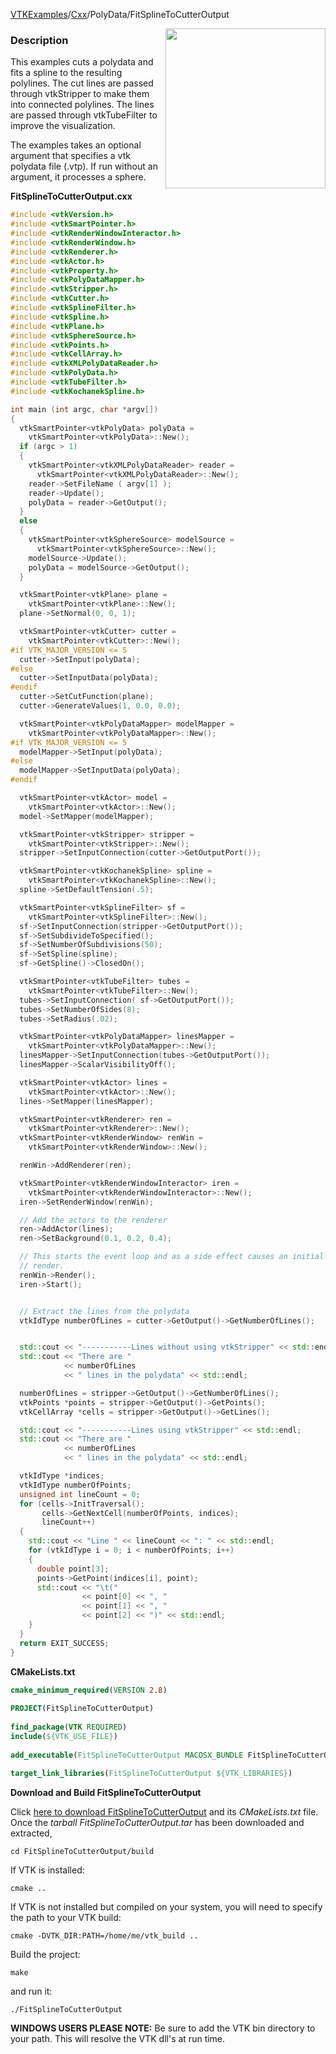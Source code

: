 [VTKExamples](/home/)/[Cxx](/Cxx)/PolyData/FitSplineToCutterOutput

<img align="right" src="https://github.com/lorensen/VTKExamples/blob/gh-pages/Testing/Baseline/PolyData/TestFitSplineToCutterOutput.png?raw=true" width="256" />

### Description
This examples cuts a polydata and fits a spline to the resulting polylines. The cut lines are passed through vtkStripper to make them into connected polylines. The lines are passed through vtkTubeFilter to improve the visualization.

The examples takes an optional argument that specifies a vtk polydata file (.vtp). If run without an argument, it processes a sphere.

**FitSplineToCutterOutput.cxx**
```c++
#include <vtkVersion.h>
#include <vtkSmartPointer.h>
#include <vtkRenderWindowInteractor.h>
#include <vtkRenderWindow.h>
#include <vtkRenderer.h>
#include <vtkActor.h>
#include <vtkProperty.h>
#include <vtkPolyDataMapper.h>
#include <vtkStripper.h>
#include <vtkCutter.h>
#include <vtkSplineFilter.h>
#include <vtkSpline.h>
#include <vtkPlane.h>
#include <vtkSphereSource.h>
#include <vtkPoints.h>
#include <vtkCellArray.h>
#include <vtkXMLPolyDataReader.h>
#include <vtkPolyData.h>
#include <vtkTubeFilter.h>
#include <vtkKochanekSpline.h>

int main (int argc, char *argv[])
{
  vtkSmartPointer<vtkPolyData> polyData =
    vtkSmartPointer<vtkPolyData>::New();
  if (argc > 1)
  {
    vtkSmartPointer<vtkXMLPolyDataReader> reader =
      vtkSmartPointer<vtkXMLPolyDataReader>::New();
    reader->SetFileName ( argv[1] );
    reader->Update();
    polyData = reader->GetOutput();
  }
  else
  {
    vtkSmartPointer<vtkSphereSource> modelSource =
      vtkSmartPointer<vtkSphereSource>::New();
    modelSource->Update();
    polyData = modelSource->GetOutput();
  }

  vtkSmartPointer<vtkPlane> plane =
    vtkSmartPointer<vtkPlane>::New();
  plane->SetNormal(0, 0, 1);

  vtkSmartPointer<vtkCutter> cutter =
    vtkSmartPointer<vtkCutter>::New();
#if VTK_MAJOR_VERSION <= 5
  cutter->SetInput(polyData);
#else
  cutter->SetInputData(polyData);
#endif
  cutter->SetCutFunction(plane);
  cutter->GenerateValues(1, 0.0, 0.0);

  vtkSmartPointer<vtkPolyDataMapper> modelMapper =
    vtkSmartPointer<vtkPolyDataMapper>::New();
#if VTK_MAJOR_VERSION <= 5
  modelMapper->SetInput(polyData);
#else
  modelMapper->SetInputData(polyData);
#endif

  vtkSmartPointer<vtkActor> model =
    vtkSmartPointer<vtkActor>::New();
  model->SetMapper(modelMapper);

  vtkSmartPointer<vtkStripper> stripper =
    vtkSmartPointer<vtkStripper>::New();
  stripper->SetInputConnection(cutter->GetOutputPort());

  vtkSmartPointer<vtkKochanekSpline> spline =
    vtkSmartPointer<vtkKochanekSpline>::New();
  spline->SetDefaultTension(.5);

  vtkSmartPointer<vtkSplineFilter> sf =
    vtkSmartPointer<vtkSplineFilter>::New();
  sf->SetInputConnection(stripper->GetOutputPort());
  sf->SetSubdivideToSpecified();
  sf->SetNumberOfSubdivisions(50);
  sf->SetSpline(spline);
  sf->GetSpline()->ClosedOn();

  vtkSmartPointer<vtkTubeFilter> tubes =
    vtkSmartPointer<vtkTubeFilter>::New();
  tubes->SetInputConnection( sf->GetOutputPort());
  tubes->SetNumberOfSides(8);
  tubes->SetRadius(.02);

  vtkSmartPointer<vtkPolyDataMapper> linesMapper =
    vtkSmartPointer<vtkPolyDataMapper>::New();
  linesMapper->SetInputConnection(tubes->GetOutputPort());
  linesMapper->ScalarVisibilityOff();

  vtkSmartPointer<vtkActor> lines =
    vtkSmartPointer<vtkActor>::New();
  lines->SetMapper(linesMapper);

  vtkSmartPointer<vtkRenderer> ren =
    vtkSmartPointer<vtkRenderer>::New();
  vtkSmartPointer<vtkRenderWindow> renWin =
    vtkSmartPointer<vtkRenderWindow>::New();

  renWin->AddRenderer(ren);

  vtkSmartPointer<vtkRenderWindowInteractor> iren =
    vtkSmartPointer<vtkRenderWindowInteractor>::New();
  iren->SetRenderWindow(renWin);

  // Add the actors to the renderer
  ren->AddActor(lines);
  ren->SetBackground(0.1, 0.2, 0.4);

  // This starts the event loop and as a side effect causes an initial
  // render.
  renWin->Render();
  iren->Start();


  // Extract the lines from the polydata
  vtkIdType numberOfLines = cutter->GetOutput()->GetNumberOfLines();


  std::cout << "-----------Lines without using vtkStripper" << std::endl;
  std::cout << "There are "
            << numberOfLines
            << " lines in the polydata" << std::endl;

  numberOfLines = stripper->GetOutput()->GetNumberOfLines();
  vtkPoints *points = stripper->GetOutput()->GetPoints();
  vtkCellArray *cells = stripper->GetOutput()->GetLines();

  std::cout << "-----------Lines using vtkStripper" << std::endl;
  std::cout << "There are "
            << numberOfLines
            << " lines in the polydata" << std::endl;

  vtkIdType *indices;
  vtkIdType numberOfPoints;
  unsigned int lineCount = 0;
  for (cells->InitTraversal();
       cells->GetNextCell(numberOfPoints, indices);
       lineCount++)
  {
    std::cout << "Line " << lineCount << ": " << std::endl;
    for (vtkIdType i = 0; i < numberOfPoints; i++)
    {
      double point[3];
      points->GetPoint(indices[i], point);
      std::cout << "\t("
                << point[0] << ", "
                << point[1] << ", "
                << point[2] << ")" << std::endl;
    }
  }
  return EXIT_SUCCESS;
}
```
**CMakeLists.txt**
```cmake
cmake_minimum_required(VERSION 2.8)
 
PROJECT(FitSplineToCutterOutput)
 
find_package(VTK REQUIRED)
include(${VTK_USE_FILE})
 
add_executable(FitSplineToCutterOutput MACOSX_BUNDLE FitSplineToCutterOutput.cxx)
 
target_link_libraries(FitSplineToCutterOutput ${VTK_LIBRARIES})
```

**Download and Build FitSplineToCutterOutput**

Click [here to download FitSplineToCutterOutput](https://github.com/lorensen/VTKWikiExamplesTarballs/raw/master/FitSplineToCutterOutput.tar) and its *CMakeLists.txt* file.
Once the *tarball FitSplineToCutterOutput.tar* has been downloaded and extracted,
```
cd FitSplineToCutterOutput/build 
```
If VTK is installed:
```
cmake ..
```
If VTK is not installed but compiled on your system, you will need to specify the path to your VTK build:
```
cmake -DVTK_DIR:PATH=/home/me/vtk_build ..
```
Build the project:
```
make
```
and run it:
```
./FitSplineToCutterOutput
```
**WINDOWS USERS PLEASE NOTE:** Be sure to add the VTK bin directory to your path. This will resolve the VTK dll's at run time.

